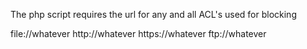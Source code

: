 The php script requires the url for any and all ACL's used for blocking

file://whatever
http://whatever
https://whatever
ftp://whatever
